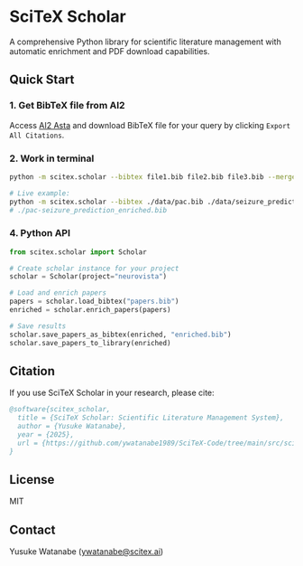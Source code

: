 <!-- ---
!-- Timestamp: 2025-09-30 08:42:27
!-- Author: ywatanabe
!-- File: /home/ywatanabe/proj/scitex_repo/src/scitex/scholar/README.md
!-- --- -->


# SciTeX Scholar

A comprehensive Python library for scientific literature management with automatic enrichment and PDF download capabilities.

## Quick Start

### 1. Get BibTeX file from AI2
Access [AI2 Asta](https://asta.allen.ai/chat/) and download BibTeX file for your query by clicking `Export All Citations`.

### 2. Work in terminal
```bash
python -m scitex.scholar --bibtex file1.bib file2.bib file3.bib --merge --enrich

# Live example:
python -m scitex.scholar --bibtex ./data/pac.bib ./data/seizure_prediction.bib --merge --enrich 
# ./pac-seizure_prediction_enriched.bib
```

### 4. Python API
```python
from scitex.scholar import Scholar

# Create scholar instance for your project
scholar = Scholar(project="neurovista")

# Load and enrich papers
papers = scholar.load_bibtex("papers.bib")
enriched = scholar.enrich_papers(papers)

# Save results
scholar.save_papers_as_bibtex(enriched, "enriched.bib")
scholar.save_papers_to_library(enriched)
```

## Citation

If you use SciTeX Scholar in your research, please cite:

```bibtex
@software{scitex_scholar,
  title = {SciTeX Scholar: Scientific Literature Management System},
  author = {Yusuke Watanabe},
  year = {2025},
  url = {https://github.com/ywatanabe1989/SciTeX-Code/tree/main/src/scitex/scholar}
}
```

## License

MIT

## Contact

Yusuke Watanabe (ywatanabe@scitex.ai)

<!-- EOF -->